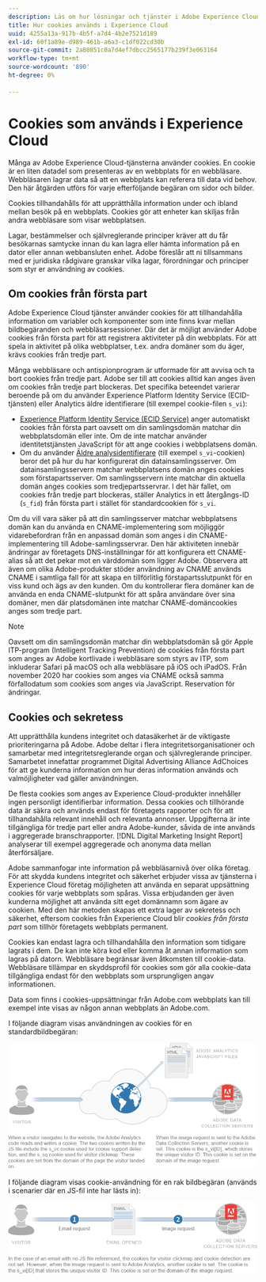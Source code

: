 ```yaml
---
description: Läs om hur lösningar och tjänster i Adobe Experience Cloud använder cookies.
title: Hur cookies används i Experience Cloud
uuid: 4255a13a-917b-4b5f-a7d4-4b2e7521d189
exl-id: 60f1a89e-d989-461b-a6a3-c1df022cd30b
source-git-commit: 2a80851c0a7d4ef7dbcc2565177b239f3e063164
workflow-type: tm+mt
source-wordcount: '890'
ht-degree: 0%

---
```


# Cookies som används i Experience Cloud

Många av Adobe Experience Cloud-tjänsterna använder cookies. En cookie är en liten datadel som presenteras av en webbplats för en webbläsare. Webbläsaren lagrar data så att en webbplats kan referera till data vid behov. Den här åtgärden utförs för varje efterföljande begäran om sidor och bilder.

Cookies tillhandahålls för att upprätthålla information under och ibland mellan besök på en webbplats. Cookies gör att enheter kan skiljas från andra webbläsare som visar webbplatsen.

Lagar, bestämmelser och självreglerande principer kräver att du får besökarnas samtycke innan du kan lagra eller hämta information på en dator eller annan webbansluten enhet. Adobe föreslår att ni tillsammans med er juridiska rådgivare granskar vilka lagar, förordningar och principer som styr er användning av cookies.

## Om cookies från första part

Adobe Experience Cloud tjänster använder cookies för att tillhandahålla information om variabler och komponenter som inte finns kvar mellan bildbegäranden och webbläsarsessioner. Där det är möjligt använder Adobe cookies från första part för att registrera aktiviteter på din webbplats. För att spela in aktivitet på olika webbplatser, t.ex. andra domäner som du äger, krävs cookies från tredje part.

Många webbläsare och antispionprogram är utformade för att avvisa och ta bort cookies från tredje part. Adobe ser till att cookies alltid kan anges även om cookies från tredje part blockeras. Det specifika beteendet varierar beroende på om du använder Experience Platform Identity Service (ECID-tjänsten) eller Analytics äldre identifierare (till exempel cookie-filen `s_vi`):

* [Experience Platform Identity Service (ECID Service)](https://experienceleague.adobe.com/docs/id-service/using/intro/overview.html?lang=sv-SE) anger automatiskt cookies från första part oavsett om din samlingsdomän matchar din webbplatsdomän eller inte. Om de inte matchar använder identitetstjänsten JavaScript för att ange cookies i webbplatsens domän.
* Om du använder [Äldre analysidentifierare](analytics.md) (till exempel `s_vi`-cookien) beror det på hur du har konfigurerat din datainsamlingsserver. Om datainsamlingsservern matchar webbplatsens domän anges cookies som förstapartsserver. Om samlingsservern inte matchar din aktuella domän anges cookies som tredjepartsservrar. I det här fallet, om cookies från tredje part blockeras, ställer Analytics in ett återgångs-ID (`s_fid`) från första part i stället för standardcookien för `s_vi`.

Om du vill vara säker på att din samlingsserver matchar webbplatsens domän kan du använda en CNAME-implementering som möjliggör vidarebefordran från en anpassad domän som anges i din CNAME-implementering till Adobe-samlingsservrar. Den här aktiviteten innebär ändringar av företagets DNS-inställningar för att konfigurera ett CNAME-alias så att det pekar mot en värddomän som ligger Adobe. Observera att även om olika Adobe-produkter stöder användning av CNAME används CNAME i samtliga fall för att skapa en tillförlitlig förstapartsslutpunkt för en viss kund och ägs av den kunden. Om du kontrollerar flera domäner kan de använda en enda CNAME-slutpunkt för att spåra användare över sina domäner, men där platsdomänen inte matchar CNAME-domäncookies anges som tredje part.

>[!NOTE]
>
>Oavsett om din samlingsdomän matchar din webbplatsdomän så gör Apple ITP-program (Intelligent Tracking Prevention) de cookies från första part som anges av Adobe kortlivade i webbläsare som styrs av ITP, som inkluderar Safari på macOS och alla webbläsare på iOS och iPadOS. Från november 2020 har cookies som anges via CNAME också samma förfallodatum som cookies som anges via JavaScript. Reservation för ändringar.

## Cookies och sekretess

Att upprätthålla kundens integritet och datasäkerhet är de viktigaste prioriteringarna på Adobe. Adobe deltar i flera integritetsorganisationer och samarbetar med integritetsreglerande organ och självreglerande principer. Samarbetet innefattar programmet Digital Advertising Alliance AdChoices för att ge kunderna information om hur deras information används och valmöjligheter vad gäller användningen.

De flesta cookies som anges av Experience Cloud-produkter innehåller ingen personligt identifierbar information. Dessa cookies och tillhörande data är säkra och används endast för företagets rapporter och för att tillhandahålla relevant innehåll och relevanta annonser. Uppgifterna är inte tillgängliga för tredje part eller andra Adobe-kunder, såvida de inte används i aggregerade branschrapporter. [!DNL Digital Marketing Insight Report] analyserar till exempel aggregerade och anonyma data mellan återförsäljare.

Adobe sammanfogar inte information på webbläsarnivå över olika företag. För att skydda kundens integritet och säkerhet erbjuder vissa av tjänsterna i Experience Cloud företag möjligheten att använda en separat uppsättning cookies för varje webbplats som spåras. Vissa erbjudanden ger även kunderna möjlighet att använda sitt eget domännamn som ägare av cookien. Med den här metoden skapas ett extra lager av sekretess och säkerhet, eftersom cookies från Experience Cloud blir *cookies från första part* som tillhör företagets webbplats permanent.

Cookies kan endast lagra och tillhandahålla den information som tidigare lagrats i dem. De kan inte köra kod eller komma åt annan information som lagras på datorn. Webbläsare begränsar även åtkomsten till cookie-data. Webbläsare tillämpar en skyddsprofil för cookies som gör alla cookie-data tillgängliga endast för den webbplats som ursprungligen angav informationen.

Data som finns i cookies-uppsättningar från Adobe.com webbplats kan till exempel inte visas av någon annan webbplats än Adobe.com.

I följande diagram visas användningen av cookies för en standardbildbegäran:

![Cookie-användning för en standardbildbegäran](assets/CookiesProcessGraphic-01.png)

I följande diagram visas cookie-användning för en rak bildbegäran (används i scenarier där en JS-fil inte har lästs in):

![Cookie-användning för en begäran om rak bild](assets/CookiesProcessGraphic2.png)
